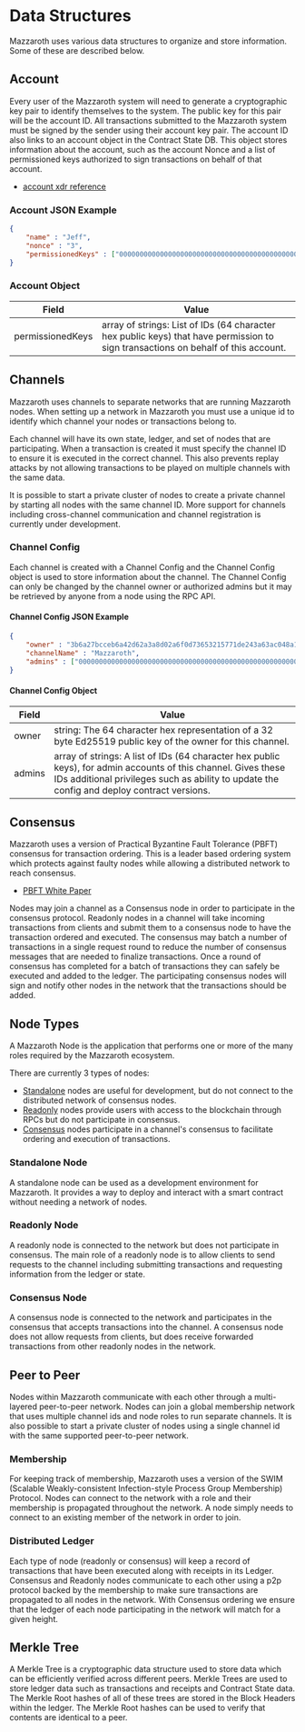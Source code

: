 # Data Structures

Mazzaroth uses various data structures to organize and store information.
Some of these are described below.

## Account

Every user of the Mazzaroth system will need to generate a cryptographic key pair
to identify themselves to the system. The public key for this pair will be the
account ID. All transactions submitted to the Mazzaroth system must be signed
by the sender using their account key pair. The account ID also links to an
account object in the Contract State DB. This object stores information about
the account, such as the account Nonce and a list of permissioned keys
authorized to sign transactions on behalf of that account.

- [account xdr reference](https://github.com/kochavalabs/mazzaroth-xdr/blob/master/idl/account.x)

### Account JSON Example

```JSON
{
    "name" : "Jeff",
    "nonce" : "3",
    "permissionedKeys" : ["0000000000000000000000000000000000000000000000000000000000000000"]
}
```

### Account Object

| Field | Value |
|-------|-------|
| permissionedKeys | array of strings: List of IDs (64 character hex public keys) that have permission to sign transactions on behalf of this account. |

## Channels

Mazzaroth uses channels to separate networks that are running Mazzaroth nodes.
When setting up a network in Mazzaroth you must use a unique id to identify
which channel your nodes or transactions belong to.

Each channel will have its own state, ledger, and set of nodes that are participating.
When a transaction is created it must specify the channel ID to ensure it is executed
in the correct channel. This also prevents replay attacks by not allowing transactions
to be played on multiple channels with the same data.

It is possible to start a private cluster of nodes to create a private channel
by starting all nodes with the same channel ID. More support for channels including
cross-channel communication and channel registration is currently under development.

### Channel Config

Each channel is created with a Channel Config and the Channel Config object is
used to store information about the channel. The Channel Config can only be
changed by the channel owner or authorized admins but it may be retrieved by
anyone from a node using the RPC API.

#### Channel Config JSON Example

```JSON
{
    "owner" : "3b6a27bcceb6a42d62a3a8d02a6f0d73653215771de243a63ac048a18b59da29",
    "channelName" : "Mazzaroth",
    "admins" : ["0000000000000000000000000000000000000000000000000000000000000000"]
}
```

#### Channel Config Object

| Field | Value |
|-------|-------|
| owner | string: The 64 character hex representation of a 32 byte Ed25519 public key of the owner for this channel. |
| admins | array of strings: A list of IDs (64 character hex public keys), for admin accounts of this channel. Gives these IDs additional privileges such as ability to update the config and deploy contract versions. |

## Consensus

Mazzaroth uses a version of Practical Byzantine Fault Tolerance (PBFT) consensus
for transaction ordering. This is a leader based ordering system which protects
against faulty nodes while allowing a distributed network to reach consensus.

- [PBFT White Paper](http://pmg.csail.mit.edu/papers/osdi99.pdf)

Nodes may join a channel as a Consensus node in order to participate in the
consensus protocol. Readonly nodes in a channel will take incoming transactions
from clients and submit them to a consensus node to have the transaction ordered
and executed. The consensus may batch a number of transactions in a single
request round to reduce the number of consensus messages that are needed to
finalize transactions. Once a round of consensus has completed for a batch of
transactions they can safely be executed and added to the ledger.
The participating consensus nodes will sign and notify other nodes in the network
that the transactions should be added.

## Node Types

A Mazzaroth Node is the application that performs one or more of the many roles
required by the Mazzaroth ecosystem.

There are currently 3 types of nodes:

- [Standalone](#Standalone-Node) nodes are useful for development, but do not connect
to the distributed network of consensus nodes.
- [Readonly](#Readonly-Node) nodes provide users with access to the blockchain through
RPCs but do not participate in consensus.
- [Consensus](#Consensus-Node) nodes participate in a channel's consensus to facilitate
ordering and execution of transactions.

### Standalone Node

A standalone node can be used as a development environment for Mazzaroth.
It provides a way to deploy and interact with a smart contract without
needing a network of nodes.

### Readonly Node

A readonly node is connected to the network but does not participate in consensus.
The main role of a readonly node is to allow clients to send requests to the channel
including submitting transactions and requesting information from the ledger or state.

### Consensus Node

A consensus node is connected to the network and participates in
the consensus that accepts transactions into the channel.
A consensus node does not allow requests from clients,
but does receive forwarded transactions from other readonly nodes in the network.

## Peer to Peer

Nodes within Mazzaroth communicate with each other
through a multi-layered peer-to-peer network.
Nodes can join a global membership network that uses multiple channel ids and
node roles to run separate channels.
It is also possible to start a private cluster of nodes using
a single channel id with the same supported peer-to-peer network.

### Membership

For keeping track of membership, Mazzaroth uses a version of the
SWIM (Scalable Weakly-consistent Infection-style Process Group Membership) Protocol.
Nodes can connect to the network with a role and their membership is propagated
throughout the network. A node simply needs to connect to an existing member
of the network in order to join.

### Distributed Ledger

Each type of node (readonly or consensus) will keep a record of transactions
that have been executed along with receipts in its Ledger.
Consensus and Readonly nodes communicate to each other using a p2p protocol
backed by the membership to make sure transactions are propagated to all nodes
in the network. With Consensus ordering we ensure that the ledger of each node
participating in the network will match for a given height.

## Merkle Tree

A Merkle Tree is a cryptographic data structure used to store data which can be
efficiently verified across different peers. Merkle Trees are used to store
ledger data such as transactions and receipts and Contract State data. The
Merkle Root hashes of all of these trees are stored in the Block Headers within
the ledger. The Merkle Root hashes can be used to verify that contents are identical
to a peer.
